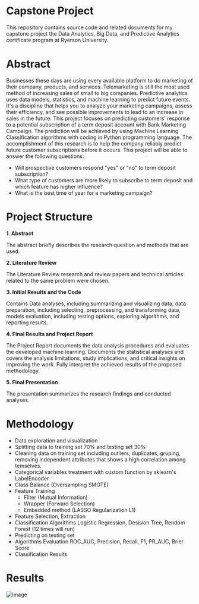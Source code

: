 # **Capstone Project**

This repository contains source code and related documents for my capstone project the Data Analytics, Big Data, and Predictive Analytics certificate program at Ryerson University.

# **Abstract**

Businesses these days are using every available platform to do marketing of their company, products, and services. Telemarketing is still the most used method of increasing sales of small to big companies. Predictive analytics uses data models, statistics, and machine learning to predict future events. It's a discipline that helps you to analyze your marketing campaigns, assess their efficiency, and see possible improvements to lead to an increase in sales in the future. This project focuses on predicting customers’ response to a potential subscription of a term deposit account with Bank Marketing Campaign. The prediction will be achieved by using Machine Learning Classification algorithms with coding in Python programming language. The accomplishment of this research is to help the company reliably predict future customer subscriptions before it occurs. This project will be able to answer the following questions:

- Will prospective customers respond "yes" or "no" to term deposit subscription?
- What type of customers are more likely to subscribe to term deposit and which feature has higher influence?
- What is the best time of year for a marketing campaign?

# **Project Structure**	

**1. Abstract** 

The abstract briefly describes the research question and methods that are used.  

**2. Literature Review**

The Literature Review research and review papers and technical articles related to the same problem were chosen.
 
**3. Initial Results and the Code**

Contains Data analyses, including summarizing and visualizing data, data preparation, including selecting, preprocessing, and transforming data, models evaluation, including testing options, exploring algorithms, and reporting results.

**4. Final Results and Project Report**

The Project Report documents the data analysis procedures and evaluates the developed machine learning. Documents the statistical analyses and covers the analysis limitations, study implications, and critical insights on improving the work. Fully interpret the achieved results of the proposed methodology.

**5. Final Presentation**

The presentation summarizes the research findings and conducted analyses.

# **Methodology**
- Data exploration and visualization
- Splitting data to training set 70% and testing set 30% 
- Cleaning data on training set including outliers, duplicates, gruping, removing independent attributes that shows a high correlation among temselves.  
- Categorical variables treatment with custom function by sklearn's LabelEncoder
- Class Balance (Oversampling  SMOTE)
- Feature Training 
  - Filter (Mutual Information) 
  - Wrapper (Forward Selection)
  - Embedded method (LASSO Regularization L1) 
- Feature Selection, Extraction
- Classification Algorithms Logistic Regression, Desision Tree, Rendom Forest (12 times will run)
- Predicting on testing set
- Algorithms Evaluation ROC_AUC, Precision, Recall, F1, PR_AUC, Brier Score
- Classification Results

# **Results**

![image](https://user-images.githubusercontent.com/89535019/144695660-ffafa5a9-0e9d-415d-9f52-de5fc123aaf1.png)


